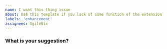 ```yaml
---
name: I want this thing issue
about: Use this template if you lack of some function of the extension or in the course
labels: 'enhancement'
assignees: AgileNix
---
```


### What is your suggestion?
